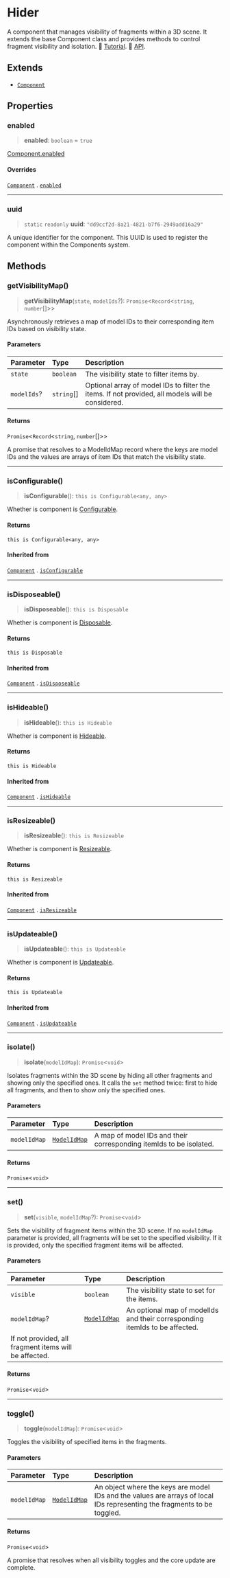 # Hider

A component that manages visibility of fragments within a 3D scene. It extends the base Component class and provides methods to control fragment visibility and isolation. 📕 [Tutorial](https://docs.thatopen.com/Tutorials/Components/Core/Hider). 📘 [API](https://docs.thatopen.com/api/@thatopen/components/classes/Hider).

## Extends

- [`Component`](Component.md)

## Properties

### enabled

> **enabled**: `boolean` = `true`

[Component.enabled](Component.md#enabled)

#### Overrides

[`Component`](Component.md) . [`enabled`](Component.md#enabled)

***

### uuid

> `static` `readonly` **uuid**: `"dd9ccf2d-8a21-4821-b7f6-2949add16a29"`

A unique identifier for the component.
This UUID is used to register the component within the Components system.

## Methods

### getVisibilityMap()

> **getVisibilityMap**(`state`, `modelIds`?): `Promise`\<`Record`\<`string`, `number`[]\>\>

Asynchronously retrieves a map of model IDs to their corresponding item IDs based on visibility state.

#### Parameters

| Parameter | Type | Description |
| :------ | :------ | :------ |
| `state` | `boolean` | The visibility state to filter items by. |
| `modelIds`? | `string`[] | Optional array of model IDs to filter the items. If not provided, all models will be considered. |

#### Returns

`Promise`\<`Record`\<`string`, `number`[]\>\>

A promise that resolves to a ModelIdMap record where the keys are model IDs and the values are arrays of item IDs that match the visibility state.

***

### isConfigurable()

> **isConfigurable**(): `this is Configurable<any, any>`

Whether is component is [Configurable](../interfaces/Configurable.md).

#### Returns

`this is Configurable<any, any>`

#### Inherited from

[`Component`](Component.md) . [`isConfigurable`](Component.md#isconfigurable)

***

### isDisposeable()

> **isDisposeable**(): `this is Disposable`

Whether is component is [Disposable](../interfaces/Disposable.md).

#### Returns

`this is Disposable`

#### Inherited from

[`Component`](Component.md) . [`isDisposeable`](Component.md#isdisposeable)

***

### isHideable()

> **isHideable**(): `this is Hideable`

Whether is component is [Hideable](../interfaces/Hideable.md).

#### Returns

`this is Hideable`

#### Inherited from

[`Component`](Component.md) . [`isHideable`](Component.md#ishideable)

***

### isResizeable()

> **isResizeable**(): `this is Resizeable`

Whether is component is [Resizeable](../interfaces/Resizeable.md).

#### Returns

`this is Resizeable`

#### Inherited from

[`Component`](Component.md) . [`isResizeable`](Component.md#isresizeable)

***

### isUpdateable()

> **isUpdateable**(): `this is Updateable`

Whether is component is [Updateable](../interfaces/Updateable.md).

#### Returns

`this is Updateable`

#### Inherited from

[`Component`](Component.md) . [`isUpdateable`](Component.md#isupdateable)

***

### isolate()

> **isolate**(`modelIdMap`): `Promise`\<`void`\>

Isolates fragments within the 3D scene by hiding all other fragments and showing only the specified ones.
It calls the `set` method twice: first to hide all fragments, and then to show only the specified ones.

#### Parameters

| Parameter | Type | Description |
| :------ | :------ | :------ |
| `modelIdMap` | [`ModelIdMap`](../type-aliases/ModelIdMap.md) | A map of model IDs and their corresponding itemIds to be isolated. |

#### Returns

`Promise`\<`void`\>

***

### set()

> **set**(`visible`, `modelIdMap`?): `Promise`\<`void`\>

Sets the visibility of fragment items within the 3D scene.
If no `modelIdMap` parameter is provided, all fragments will be set to the specified visibility.
If it is provided, only the specified fragment items will be affected.

#### Parameters

| Parameter | Type | Description |
| :------ | :------ | :------ |
| `visible` | `boolean` | The visibility state to set for the items. |
| `modelIdMap`? | [`ModelIdMap`](../type-aliases/ModelIdMap.md) | An optional map of modelIds and their corresponding itemIds to be affected. If not provided, all fragment items will be affected. |

#### Returns

`Promise`\<`void`\>

***

### toggle()

> **toggle**(`modelIdMap`): `Promise`\<`void`\>

Toggles the visibility of specified items in the fragments.

#### Parameters

| Parameter | Type | Description |
| :------ | :------ | :------ |
| `modelIdMap` | [`ModelIdMap`](../type-aliases/ModelIdMap.md) | An object where the keys are model IDs and the values are arrays of local IDs representing the fragments to be toggled. |

#### Returns

`Promise`\<`void`\>

A promise that resolves when all visibility toggles and the core update are complete.
